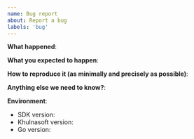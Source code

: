 ```yaml
---
name: Bug report
about: Report a bug
labels: 'bug'
---
```


<!--
Please use this template while reporting a bug and provide as much info as possible.
Questions should be posted to https://community.khulnasoft.com
-->

**What happened**:

**What you expected to happen**:

**How to reproduce it (as minimally and precisely as possible)**:

**Anything else we need to know?**:

**Environment**:
- SDK version:
- Khulnasoft version:
- Go version:
